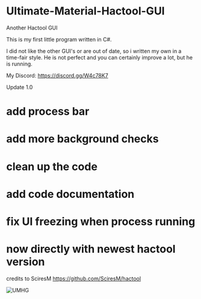 # Ultimate-Material-Hactool-GUI
Another Hactool GUI

This is my first little program written in C#.

I did not like the other GUI's or are out of date, so i written my own in a time-fair style.
He is not perfect and you can certainly improve a lot, but he is running.

My Discord: https://discord.gg/W4c78K7

Update 1.0

# add process bar
# add more background checks
# clean up the code
# add code documentation
# fix UI freezing when process running
# now directly with newest hactool version 

credits to SciresM
https://github.com/SciresM/hactool

![UMHG](https://user-images.githubusercontent.com/43298952/68094229-9b948300-fe9e-11e9-8b8f-a0c1b38ea23a.png)
